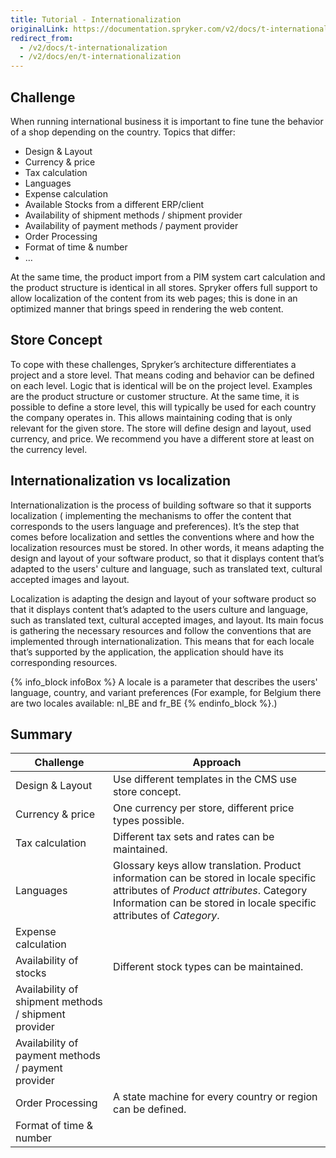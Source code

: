 ```yaml
---
title: Tutorial - Internationalization
originalLink: https://documentation.spryker.com/v2/docs/t-internationalization
redirect_from:
  - /v2/docs/t-internationalization
  - /v2/docs/en/t-internationalization
---
```


<!--used to be: http://spryker.github.io/tutorials/zed/internationalization/-->
## Challenge
When running international business it is important to fine tune the behavior of a shop depending on the country. Topics that differ:

* Design &amp; Layout
* Currency &amp; price
* Tax calculation
* Languages
* Expense calculation
* Available Stocks from a different ERP/client
* Availability of shipment methods / shipment provider
* Availability of payment methods / payment provider
* Order Processing
* Format of time &amp; number
* …

At the same time, the product import from a PIM system cart calculation and the product structure is identical in all stores. Spryker offers full support to allow localization of the content from its web pages; this is done in an optimized manner that brings speed in rendering the web content.

## Store Concept
To cope with these challenges, Spryker’s architecture differentiates a project and a store level. That means coding and behavior can be defined on each level. Logic that is identical will be on the project level. Examples are the product structure or customer structure. At the same time, it is possible to define a store level, this will typically be used for each country the company operates in. This allows maintaining coding that is only relevant for the given store. The store will define design and layout, used currency, and price. We recommend you have a different store at least on the currency level.

## Internationalization vs localization
Internationalization is the process of building software so that it supports localization ( implementing the mechanisms to offer the content that corresponds to the users language and preferences). It’s the step that comes before localization and settles the conventions where and how the localization resources must be stored. In other words, it means adapting the design and layout of your software product, so that it displays content that’s adapted to the users' culture and language, such as translated text, cultural accepted images and layout.

Localization is adapting the design and layout of your software product so that it displays content that’s adapted to the users culture and language, such as translated text, cultural accepted images, and layout. Its main focus is gathering the necessary resources and follow the conventions that are implemented through internationalization. This means that for each locale that’s supported by the application, the application should have its corresponding resources.

{% info_block infoBox %}
A locale is a parameter that describes the users' language, country, and variant preferences (For example, for Belgium there are two locales available: nl_BE and fr_BE
{% endinfo_block %}.)

## Summary

| Challenge | Approach |
| --- | --- |
| Design &amp; Layout | Use different templates in the CMS use store concept. |
| Currency &amp; price | One currency per store, different price types possible. |
| Tax calculation | Different tax sets and rates can be maintained. |
| Languages | Glossary keys allow translation. Product information can be stored in locale specific attributes of *Product attributes*. Category Information can be stored in locale specific attributes of *Category*. |
| Expense calculation |  |
| Availability of stocks | Different stock types can be maintained. |
| Availability of shipment methods / shipment provider |  |
| Availability of payment methods / payment provider |  |
| Order Processing | A state machine for every country or region can be defined. |
| Format of time &amp; number |  |
